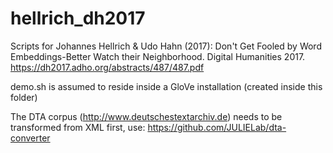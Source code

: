 # hellrich_dh2017
Scripts for Johannes Hellrich &amp; Udo Hahn (2017): Don't Get Fooled by Word Embeddings-Better Watch their Neighborhood. Digital Humanities 2017. https://dh2017.adho.org/abstracts/487/487.pdf


demo.sh is assumed to reside inside a GloVe installation (created inside this folder)

The DTA corpus (http://www.deutschestextarchiv.de) needs to be transformed from XML first, use: https://github.com/JULIELab/dta-converter
